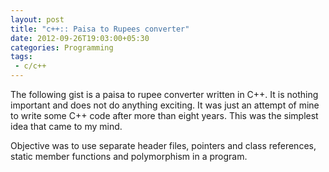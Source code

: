 ```yaml
---
layout: post
title: "c++:: Paisa to Rupees converter"
date: 2012-09-26T19:03:00+05:30
categories: Programming
tags:
 - c/c++
---
```

The following gist is a paisa to rupee converter written in C++. It is nothing important and does not do anything exciting. It was just an attempt of mine to write some C++ code after more than eight years. This was the simplest idea that came to my mind.

Objective was to use separate header files, pointers and class references, static member functions and polymorphism in a program.

<script src="https://gist.github.com/3787915.js"> </script>
